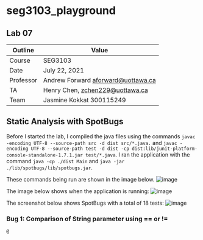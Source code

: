 # seg3103_playground
## Lab 07

Outline | Value
--------|-------
Course | SEG3103
Date | July 22, 2021
Professor | Andrew Forward aforward@uottawa.ca
TA | Henry Chen, zchen229@uottawa.ca
Team | Jasmine Kokkat 300115249


## Static Analysis with SpotBugs
Before I started the lab, I compiled the java files using the commands `javac -encoding UTF-8 --source-path src -d dist src/*.java.` and `javac -encoding UTF-8 --source-path test -d dist -cp dist:lib/junit-platform-console-standalone-1.7.1.jar test/*.java`. I ran the application with the command `java -cp ./dist Main`
and `java -jar ./lib/spotbugs/lib/spotbugs.jar`.

These commands being run are shown in the image below.
![image](https://user-images.githubusercontent.com/55165117/126611567-f997977f-213b-4dd4-b295-15342af60224.png)

The image below shows when the application is running:
![image](https://user-images.githubusercontent.com/55165117/126612026-c60a8746-d85e-492f-9fb8-75c47c0dfe41.png)

The screenshot below shows SpotBugs with a total of 18 tests:
![image](https://user-images.githubusercontent.com/55165117/126612312-2e653cec-17c1-42d7-afd4-46195580c933.png)


### Bug 1: Comparison of String parameter using == or !=


```
@
```


